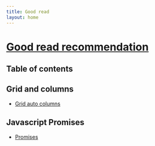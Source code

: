 ```yaml
---
title: Good read
layout: home
---
```


# <u>Good read recommendation</u>

## Table of contents

## Grid and columns

- [Grid auto columns](https://css-tricks.com/almanac/properties/g/grid-template-columns/)

## Javascript Promises

- [Promises](https://blog.webdevsimplified.com/2021-11/async-await/)